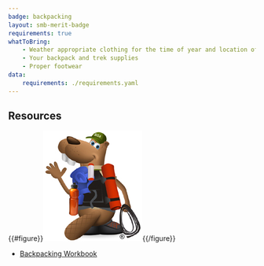 ```yaml
---
badge: backpacking
layout: smb-merit-badge
requirements: true
whatToBring:
    - Weather appropriate clothing for the time of year and location of the class for outdoor participation
    - Your backpack and trek supplies
    - Proper footwear
data:
    requirements: ./requirements.yaml
---
```


## Resources

{{#figure}}<img src="backpacking-bucky.jpg" class="W(100%)" />{{/figure}}
* [Backpacking Workbook](backpacking-workbook.pdf)
